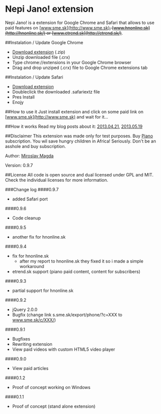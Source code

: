 Nepi Jano! extension
=======

Nepi Jano! is a extension for Google Chrome and Safari that allows to use paid features on [www.sme.sk](http://www.sme.sk)~~, [www.hnonline.sk](http://hnonline.sk/) or [www.etrend.sk](http://etrend.sk/)~~.
 
##Instalation / Update Google Chrome
* [Download extension](http://lab.ejci.net/nepi_jano_0.9.6.crx.zip) (.zip)
* Unzip downloaded file (.crx)
* Type chrome://extensions in your Google Chrome browser
* Drag and drop unziped (.crx) file to Google Chrome extensions tab

##Instalation / Update Safari
* [Download extension](http://taiwan.zitny.eu/nepi-jano.safariextz)
* Doubleclick the downloaded .safariextz file
* Pres Install
* Enojy


##How to use it
Just install extension and click on some paid link on [www.sme.sk](http://www.sme.sk) and wait for it...

##How it works
Read my blog posts about it: [2013.04.21](http://blog.ejci.net/2013/04/21/piano-and-sme-sk/), [2013.05.19](http://blog.ejci.net/2013/05/19/paid-content-for-free-on-slovak-news-portals/)


##Disclaimer
This extension was made only for test purposes.
Buy [Piano](http://www.pianomedia.sk) subscription. You wil save hungry children in Africa! Seriously. Don't be an asshole and buy subscription.


Author: [Miroslav Magda](http://ejci.net)

Version: 0.9.7

##License
All code is open source and dual licensed under GPL and MIT. Check the individual licenses for more information.


###Change log
####0.9.7
* added Safari port

####0.9.6
* Code cleanup 

####0.9.5
* another fix for hnonline.sk 

####0.9.4
* fix for hnonline.sk
     - after my report to hnonline.sk they fixed it so i made a simple workaround
* etrend.sk support (piano paid content, content for subscribers)

####0.9.3
* partial support for hnonline.sk

####0.9.2
* jQuery 2.0.0
* Bugfix (change link s.sme.sk/export/phone/?c=XXX to www.sme.sk/c/XXX/)

####0.9.1
* Bugfixes
* Rewriting extension
* View paid videos with custom HTML5 video player

####0.9.0
* View paid articles

####0.1.2
* Proof of concept working on Windows

####0.1.1
* Proof of concept (stand alone extension)
